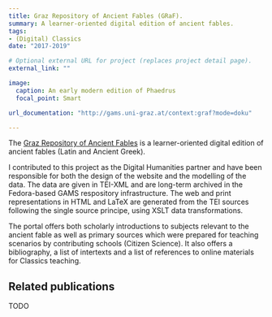 ```yaml
---
title: Graz Repository of Ancient Fables (GRaF).
summary: A learner-oriented digital edition of ancient fables. 
tags:
- (Digital) Classics
date: "2017-2019"

# Optional external URL for project (replaces project detail page).
external_link: ""

image: 
  caption: An early modern edition of Phaedrus 
  focal_point: Smart

url_documentation: "http://gams.uni-graz.at/context:graf?mode=doku"

---
```


The [Graz Repository of Ancient Fables](https://gams.uni-graz.at/graf) is a learner-oriented digital edition of ancient fables (Latin and Ancient Greek). 

I contributed to this project as the Digital Humanities partner and have been responsible for both the design of the website and the modelling of the data. 
The data are given in TEI-XML and are long-term archived in the Fedora-based GAMS respository infrastructure.
The web and print representations in HTML and LaTeX are generated from the TEI sources following the single source principe, using XSLT data transformations.

The portal offers both scholarly introductions to subjects relevant to the ancient fable as well as primary sources which were prepared for teaching scenarios by contributing schools (Citizen Science). 
It also offers a bibliography, a list of intertexts and a list of references to online materials for Classics teaching. 


## Related publications
TODO
